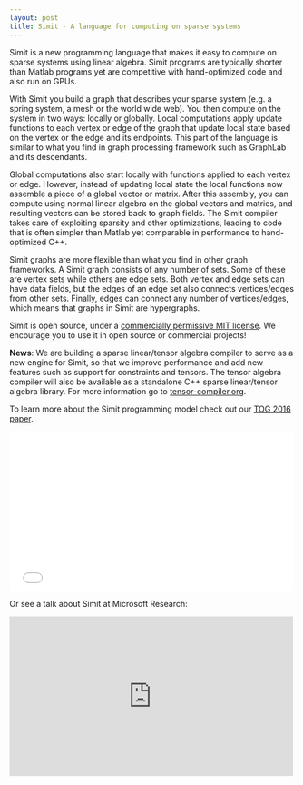 ```yaml
---
layout: post
title: Simit - A language for computing on sparse systems
---
```


<meta name="Description" content="Simit is a programming language for computing
on sparse systems using linear algebra. Programs are short, readable,
performant and portable (CPU and GPU).">

Simit is a new programming language that makes it easy to compute on sparse
systems using linear algebra.  Simit programs are typically shorter than Matlab
programs yet are competitive with hand-optimized code and also run on GPUs.

With Simit you build a graph that describes your sparse system (e.g. a spring
system, a mesh or the world wide web). You then compute on the system in two
ways: locally or globally. Local computations apply update functions to each
vertex or edge of the graph that update local state based on the vertex or the
edge and its endpoints. This part of the language is similar to what you find
in graph processing framework such as GraphLab and its descendants.

Global computations also start locally with functions applied to each vertex or
edge. However, instead of updating local state the local functions now assemble
a piece of a global vector or matrix. After this assembly, you can compute
using normal linear algebra on the global vectors and matries, and resulting
vectors can be stored back to graph fields. The Simit compiler takes care of
exploiting sparsity and other optimizations, leading to code that is often
simpler than Matlab yet comparable in performance to hand-optimized C++.

Simit graphs are more flexible than what you find in other graph frameworks. A
Simit graph consists of any number of sets. Some of these are vertex sets while
others are edge sets. Both vertex and edge sets can have data fields, but the
edges of an edge set also connects vertices/edges from other sets. Finally,
edges can connect any number of vertices/edges, which means that graphs in
Simit are hypergraphs.

Simit is open source, under a [commercially permissive MIT
license](https://github.com/simit-lang/simit/blob/master/LICENSE). We encourage
you to use it in open source or commercial projects!

**News**: We are building a sparse linear/tensor algebra compiler to serve as a new engine for Simit, so that we improve performance and add new features such as support for constraints and tensors.
The tensor algebra compiler will also be available as a standalone C++ sparse linear/tensor algebra library.
For more information go to [tensor-compiler.org](http://tensor-compiler.org).

To learn more about the Simit programming model check out our [TOG 2016
paper](tog16).
<iframe width="500" height="281" src="{{site.data.papers.tog16.movie}}" frameborder="0" allowfullscreen></iframe>

Or see a talk about Simit at Microsoft Research:
<iframe width="500" height="281" src="https://www.youtube.com/embed/raPkxhHy5ro" frameborder="0" allowfullscreen></iframe>
